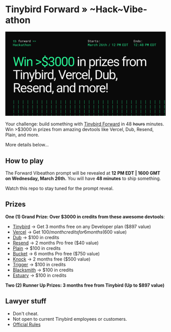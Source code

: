 # Tinybird Forward » ~Hack~Vibe-athon
![Tinybird Forward Hackathon Banner](img/banner.png)

Your challenge: build something with [Tinybird Forward](https://www.tinybird.co/blog-posts/announcing-tinybird-forward?utm_source=github&utm_campaign=Forward%20Launch&utm_content=hackathon) in 48 ~~hours~~ minutes. Win >$3000 in prizes from amazing devtools like Vercel, Dub, Resend, Plain, and more.

More details below...

## How to play
The Forward Vibeathon prompt will be revealed at **12 PM EDT | 1600 GMT on Wednesday, March 26th.** You will have **48 minutes** to ship something.

Watch this repo to stay tuned for the prompt reveal.

## Prizes
**One (1) Grand Prize: Over $3000 in credits from these awesome devtools**:
- [Tinybird](https://tinybird.co) -> Get 3 months free on any Developer plan ($897 value)
- [Vercel](https://vercel.com) -> Get $100/month credits for 6 months ($600 value)
- [Dub](https://dub.co) -> $100 in credits
- [Resend](https://resend.com) -> 2 months Pro free ($40 value)
- [Plain](https://plain.com) -> $100 in credits
- [Bucket](https://bucket.co) -> 6 months Pro free ($750 value)
- [Knock](https://knock.app) -> 2 months free ($500 value)
- [Trigger](https://trigger.dev) -> $100 in credits
- [Blacksmith](https://blacksmith.sh/) -> $100 in credits
- [Estuary](https://estuary.dev) -> $100 in credits
  
**Two (2) Runner Up Prizes: 3 months free from Tinybird (Up to $897 value)**

## Lawyer stuff
- Don't cheat.
- Not open to current Tinybird employees or customers.
- [Official Rules](https://docs.google.com/document/d/1s07lVBQ8qVyAf7k2kYumgnpXgUacvozbUmSSPBPyYfo/edit?tab=t.0)
